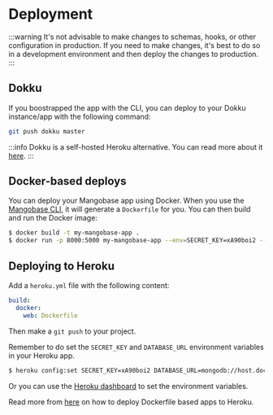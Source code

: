 # Deployment

:::warning
It's not advisable to make changes to schemas, hooks, or other configuration in production. If you need to make changes, it's best to do so in a development environment and then deploy the changes to production.
:::

## Dokku

If you boostrapped the app with the CLI, you can deploy to your Dokku instance/app with the following command:

```bash
git push dokku master
```

:::info
Dokku is a self-hosted Heroku alternative. You can read more about it [here](https://dokku.com).
:::

## Docker-based deploys

You can deploy your Mangobase app using Docker. When you use the [Mangobase CLI](/guide/getting-started#starting-a-new-project), it will generate a `Dockerfile` for you. You can then build and run the Docker image:

```bash
$ docker build -t my-mangobase-app .
$ docker run -p 8000:5000 my-mangobase-app --env=SECRET_KEY=xA90boi2 --env=DATABASE_URL=mongodb://host.docker.internal:27017/mangobase-app-db
```

## Deploying to Heroku

Add a `heroku.yml` file with the following content:

```yaml
build:
  docker:
    web: Dockerfile
```

Then make a `git push` to your project.

Remember to do set the `SECRET_KEY` and `DATABASE_URL` environment variables in your Heroku app.

```bash
$ heroku config:set SECRET_KEY=xA90boi2 DATABASE_URL=mongodb://host.docker.internal:27017/mangobase-app-db
```

Or you can use the [Heroku dashboard](https://devcenter.heroku.com/articles/config-vars#using-the-heroku-dashboard) to set the environment variables.

Read more from [here](https://devcenter.heroku.com/articles/build-docker-images-heroku-yml) on how to deploy Dockerfile based apps to Heroku.
